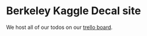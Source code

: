 # Berkeley Kaggle Decal site

We host all of our todos on our [trello board](https://trello.com/b/jbtl5lcu/website).
